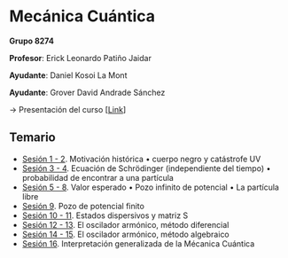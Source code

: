 # Mecánica Cuántica

**Grupo 8274**

**Profesor**: Erick Leonardo Patiño Jaidar

**Ayudante**: Daniel Kosoi La Mont

**Ayudante**: Grover David Andrade Sánchez

→ Presentación del curso [[Link](https://www.fciencias.unam.mx/docencia/horarios/presentacion/347050)]

## Temario
- [Sesión 1 - 2](/Mecánica%20Cuántica/Sesión%201%20-%202.pdf). Motivación histórica • cuerpo negro y catástrofe UV
- [Sesión 3 - 4](/Mecánica%20Cuántica/Sesión%203%20-%204.pdf). Ecuación de Schrӧdinger (independiente del tiempo) • probabilidad de encontrar a una partícula
- [Sesión 5 - 8](/Mecánica%20Cuántica/Sesión%205%20-%208.pdf). Valor esperado • Pozo infinito de potencial • La partícula libre
- [Sesión 9](/Mecánica%20Cuántica/Sesión%209.pdf). Pozo de potencial finito
- [Sesión 10 - 11](). Estados dispersivos y matriz S
- [Sesión 12 - 13](/Mecánica%20Cuántica/Sesión%2012%20-%2013.pdf). El oscilador armónico, método diferencial
- [Sesión 14 - 15](/Mecánica%20Cuántica/Sesión%2012%20-%2013.pdf). El oscilador armónico, método algebraico
- [Sesión 16](). Interpretación generalizada de la Mécanica Cuántica
